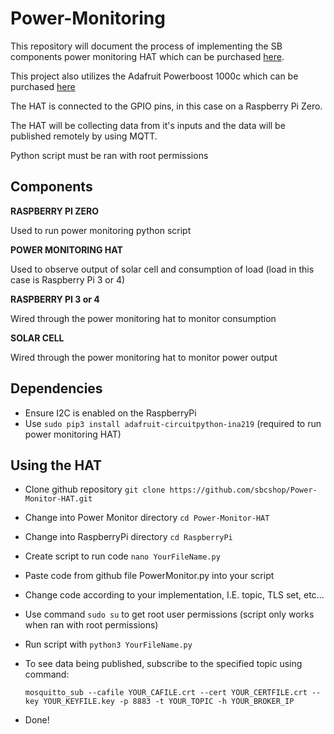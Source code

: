 # Power-Monitoring
  This repository will document the process of implementing the SB components power monitoring HAT which can be purchased [here](https://www.amazon.com/components-Monitoring-Channel-Current-Raspberry/dp/B08TC6CW9Y/ref=sr_1_3?crid=1NE1E3I6JO8NI&keywords=power+monitor+hat+raspberry+pi&qid=1664130908&sprefix=power+monitor+hat+raspberry+pi,aps,104&sr=8-3).
  
  This project also utilizes the Adafruit Powerboost 1000c which can be purchased [here](https://www.adafruit.com/product/2465) 
  
  
  The HAT is connected to the GPIO pins, in this case on a Raspberry Pi Zero. 
  
  The HAT will be collecting data from it's inputs and the data will be published remotely by using MQTT.
  
  Python script must be ran with root permissions


## Components

**RASPBERRY PI ZERO**

   Used to run power monitoring python script
   
   
   
**POWER MONITORING HAT**

   Used to observe output of solar cell and consumption of load (load in this case is Raspberry Pi 3 or 4)
  
  

**RASPBERRY PI 3 or 4**

  Wired through the power monitoring hat to monitor consumption
    


**SOLAR CELL**

   Wired through the power monitoring hat to monitor power output



## Dependencies

  - Ensure I2C is enabled on the RaspberryPi
  - Use `sudo pip3 install adafruit-circuitpython-ina219` (required to run power monitoring HAT)
  
## Using the HAT

  - Clone github repository `git clone https://github.com/sbcshop/Power-Monitor-HAT.git`
  - Change into Power Monitor directory `cd Power-Monitor-HAT`
  - Change into RaspberryPi directory `cd RaspberryPi`
  - Create script to run code `nano YourFileName.py`
  - Paste code from github file PowerMonitor.py into your script
  - Change code according to your implementation, I.E. topic, TLS set, etc...
  - Use command `sudo su` to get root user permissions (script only works when ran with root permissions)
  - Run script with `python3 YourFileName.py`
  - To see data being published, subscribe to the specified topic using command: 
       
       `mosquitto_sub --cafile YOUR_CAFILE.crt --cert YOUR_CERTFILE.crt --key YOUR_KEYFILE.key -p 8883 -t YOUR_TOPIC -h YOUR_BROKER_IP`
  - Done!

